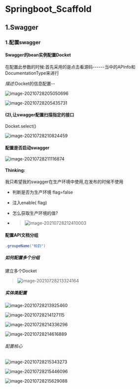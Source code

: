 # Springboot_Scaffold

## 1.Swagger

### 1.配置swagger

#### Swagger的bean实例配置Docket

在配置此参数的时候:首先采用的是点击看源码------当中的APInfo和DocumentationType来进行

*描述*:Docket的信息配置--

![image-20210728205050696](C:\Users\BoYunV\AppData\Roaming\Typora\typora-user-images\image-20210728205050696.png)

![image-20210728205435731](C:\Users\BoYunV\AppData\Roaming\Typora\typora-user-images\image-20210728205435731.png)

#### (2),让swagger配置扫描指定的接口

Docket.select()

![image-20210728210824459](C:\Users\BoYunV\AppData\Roaming\Typora\typora-user-images\image-20210728210824459.png)

#### 配置是否启动swagger

![image-20210728211116874](C:\Users\BoYunV\AppData\Roaming\Typora\typora-user-images\image-20210728211116874.png)

#### Thinking:

我只希望我的swagger在生产环境中使用,在发布的时候不使用

- 判断是否为生产环境  flag=false

- 注入enable( flag)

- 怎么获取生产环境的值?

- > ![image-20210728212410003](C:\Users\BoYunV\AppData\Roaming\Typora\typora-user-images\image-20210728212410003.png)

#### 配置API文档分组

```java
.groupeName("柏韵")
```

##### 如何配置多个分组

建立多个Docket

> ![image-20210728213324164](C:\Users\BoYunV\AppData\Roaming\Typora\typora-user-images\image-20210728213324164.png)

##### 实体类配置

![image-20210728213925460](C:\Users\BoYunV\AppData\Roaming\Typora\typora-user-images\image-20210728213925460.png)

![image-20210728214127115](C:\Users\BoYunV\AppData\Roaming\Typora\typora-user-images\image-20210728214127115.png)

![image-20210728214336296](C:\Users\BoYunV\AppData\Roaming\Typora\typora-user-images\image-20210728214336296.png)

![image-20210728214616889](C:\Users\BoYunV\AppData\Roaming\Typora\typora-user-images\image-20210728214616889.png)

###### 配置核心

![image-20210728215343273](C:\Users\BoYunV\AppData\Roaming\Typora\typora-user-images\image-20210728215343273.png)

![image-20210728215446096](C:\Users\BoYunV\AppData\Roaming\Typora\typora-user-images\image-20210728215446096.png)

![image-20210728215629088](C:\Users\BoYunV\AppData\Roaming\Typora\typora-user-images\image-20210728215629088.png)

